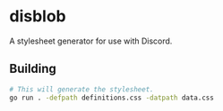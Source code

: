 # disblob

A stylesheet generator for use with Discord.

## Building

```sh
# This will generate the stylesheet.
go run . -defpath definitions.css -datpath data.css
```
